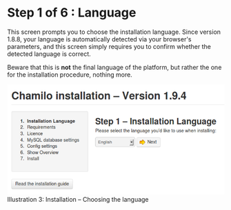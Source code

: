 # Step 1 of 6 : Language

This screen prompts you to choose the installation language. Since version 1.8.8, your language is automatically detected via your browser's parameters, and this screen simply requires you to confirm whether the detected language is correct.

Beware that this is **not** the final language of the platform, but rather the one for the installation procedure, nothing more.

![](../../../../.gitbook/assets/images2%20%287%29.png)Illustration 3: Installation – Choosing the language

